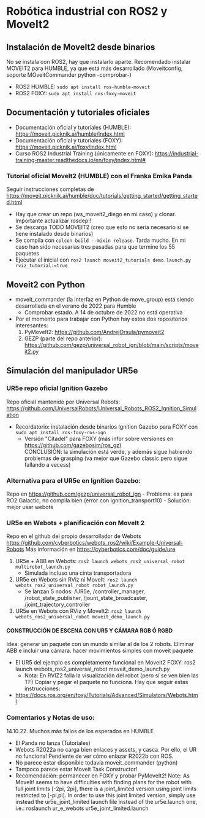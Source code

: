 # Robótica industrial con ROS2 y MoveIt2

## Instalación de MoveIt2 desde binarios
No se instala con ROS2, hay que instalarlo aparte.
Recomendado instalar MOVEIT2 para HUMBLE, ya que está más desarrollado (Moveitconfig, soporte MOveitCommander python -comprobar-)
- ROS2 HUMBLE: `sudo apt install ros-humble-moveit`
- ROS2 FOXY: `sudo apt install ros-foxy-moveit`

## Documentación y tutoriales oficiales
- Documentación oficial y tutoriales (HUMBLE): https://moveit.picknik.ai/humble/index.html
- Documentación oficial y tutoriales (FOXY): https://moveit.picknik.ai/foxy/index.html
- Curso ROS2 Industrial Training (únicamente en FOXY): https://industrial-training-master.readthedocs.io/en/foxy/index.html#

### Tutorial oficial MoveIt2 (HUMBLE) con el Franka Emika Panda 
Seguir instrucciones completas de https://moveit.picknik.ai/humble/doc/tutorials/getting_started/getting_started.html
- Hay que crear un repo (ws_moveit2_diego en mi caso) y clonar. Importante actualizar rosdep!!
- Se descarga TODO MOVEIT2 (creo que esto no sería necesario si se tiene instalado desde binarios)
- Se compila con `colcon build --mixin release`. Tarda mucho. En mi caso han sido necesarias tres pasadas para que termine los 55 paquetes
- Ejecutar el inicial con `ros2 launch moveit2_tutorials demo.launch.py rviz_tutorial:=true`

## Moveit2 con Python
- moveit_commander (la interfaz en Python de move_group) está siendo desarrollada en el verano de 2022 para Humble
   - Comprobar estado. A 14 de octubre de 2022 no está operativa
- Por el momento para trabajar con Python hay estos dos repositorios interesantes:
    1. PyMoveIt2: https://github.com/AndrejOrsula/pymoveit2
    2. GEZP (parte del repo anterior): https://github.com/gezp/universal_robot_ign/blob/main/scripts/moveit2.py

## Simulación del manipulador UR5e
### UR5e repo oficial Ignition Gazebo
Repo oficial mantenido por Universal Robots: https://github.com/UniversalRobots/Universal_Robots_ROS2_Ignition_Simulation
  - Recordatorio: instalación desde binarios Ignition Gazebo para FOXY con `sudo apt install ros-foxy-ros-ign`
    - Versión "Citadel" para FOXY (más infor sobre versiones en https://github.com/gazebosim/ros_gz)   
CONCLUSIÓN: la simulación está verde, y además sigue habiendo problemas de grasping (va mejor que Gazebo classic pero sigue fallando a vecess)

### Alternativa para el UR5e en Ignition Gazebo: 
Repo en https://github.com/gezp/universal_robot_ign
    - Problema: es para RO2 Galactic, no compila bien (error con ignition_transport10)
    - Solución: mejor usar webots
    
### UR5e en Webots + planificación con MoveIt 2
Repo en el github del propio desarrollador de Webots https://github.com/cyberbotics/webots_ros2/wiki/Example-Universal-Robots
Más información en https://cyberbotics.com/doc/guide/ure
1. UR5e + ABB en Webots: `ros2 launch webots_ros2_universal_robot multirobot_launch.py`
    - Simulada incluso una cinta transportadora
3. UR5e en Webots sin RViz ni MoveIt: `ros2 launch webots_ros2_universal_robot robot_launch.py`
    - Se lanzan 5 nodos: /UR5e, /controller_manager, /robot_state_publisher, /jount_state_broadcaster, /joint_trajectory_controller
4. UR5e en Webots con RViz y MoveIt2: `ros2 launch webots_ros2_universal_robot moveit_demo_launch.py`

#### CONSTRUCCIÓN DE ESCENA CON UR5 Y CÁMARA RGB Ó RGBD
Idea: generar un paquete con un mundo similar al de los 2 robots. Eliminar ABB e incluir una cámara. hacer movimientos simples con moveit
paquete 
   - El UR5 del ejemplo es completamente funcional en MoveIt2 FOXY: ros2 launch webots_ros2_universal_robot moveit_demo_launch.py 
       - Nota: En RVIZ2 falla la visualización del robot (pero sí se ven bien las TF)
Copiar y pegar el paquete no funciona. Hay que seguir estas instrucciones:
   - https://docs.ros.org/en/foxy/Tutorials/Advanced/Simulators/Webots.html


### Comentarios y Notas de uso:
14.10.22. Muchos más fallos de los esperados en HUMBLE
 - El Panda no lanza (Tutoriales)
 - Webots R2022a no carga bien enlaces y assets, y casca. Por ello, el UR no funciona! Pendiente de ver cómo enlazar R2022b con ROS. 
 - No parece estar disponible todavía moveit_commander (python)
 - Tampoco parece estar Moveit Task Constructor!
 - Recomendación: permanecer en FOXY y probar PyMoveIt2!
Note: As MoveIt! seems to have difficulties with finding plans for the robot with full joint limits [-2pi, 2pi], there is a joint_limited version using joint limits restricted to [-pi,pi]. In order to use this joint limited version, simply use instead the ur5e_joint_limited launch file instead of the ur5e.launch one, i.e.: roslaunch ur_e_webots ur5e_joint_limited.launch
